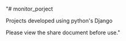 "# monitor_porject

Projects developed using python's Django

Please view the share document before use." 
